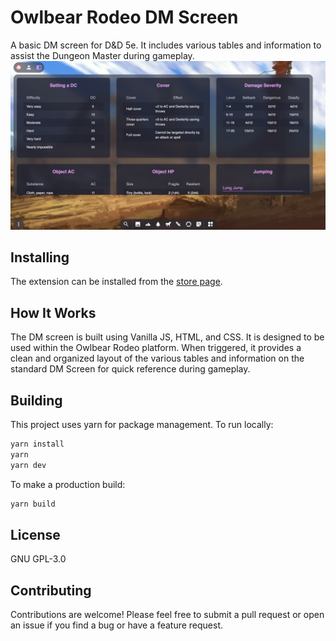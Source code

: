# Owlbear Rodeo DM Screen
A basic DM screen for D&D 5e. It includes various tables and information to assist the Dungeon Master during gameplay.
![Owlbear Rodeo DM Screen](docs/header.png)

## Installing
The extension can be installed from the [store page](https://marketplace.owlbear.rodeo/extension/johneckert/dm-screen).

## How It Works

The DM screen is built using Vanilla JS, HTML, and CSS. It is designed to be used within the Owlbear Rodeo platform. When triggered, it provides a clean and organized layout of the various tables and information on the standard DM Screen for quick reference during gameplay.

## Building
This project uses yarn for package management. To run locally:
```bash
yarn install
yarn
yarn dev
```

To make a production build:
```bash
yarn build
``` 

## License
GNU GPL-3.0

## Contributing
Contributions are welcome! Please feel free to submit a pull request or open an issue if you find a bug or have a feature request.
